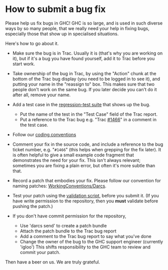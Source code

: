 # How to submit a bug fix


Please help us fix bugs in GHC!  GHC is so large, and is used in such diverse ways by so many people, that we really need your help in fixing bugs, especially those that show up in specialised situations.


Here's how to go about it.

- Make sure the bug is in Trac.  Usually it is (that's why you are working on it), but if it's a bug you have found yourself, add it to Trac before you start work.  

- Take ownership of the bug in Trac, by using the "Action" chunk at the bottom of the Trac bug display (you need to be logged in to see it), and putting your name in the "reassign to" box.  This makes sure that two people don't work on the same bug.  If you later decide you can't do it after all, remove your name.

- Add a test case in the [regression-test suite](building/running-tests) that shows up the bug.  

  - Put the name of the test in the "Test Case" field of the Trac report.  
  - Put a reference to the Trac bug e.g. "Trac [\#1466](https://gitlab.haskell.org//ghc/ghc/issues/1466)" in a comment in the test case.

- Follow our [coding conventions](working-conventions#)

- Comment your fix in the source code, and include a reference to the bug ticket number, e.g. "`#1466`" (this helps when grepping for the fix later).  It is often helpful to give a small example code fragment that demonstrates the need for your fix.  This isn't always relevant; sometimes you are fixing a plain error, but often it's more subtle than that.

- Record a patch that embodies your fix.  Please follow our convention for naming patches: [WorkingConventions/Darcs](working-conventions/darcs#).

- Test your patch using the [validation script](testing-patches), before you submit it.  (If you have write permission to the repository, then you **must** validate before pushing the patch.)

- If you don't have commit permission for the repository, 

  - Use 'darcs send' to create a patch bundle
  - Attach the patch bundle to the Trac bug report
  - Add a comment to the Trac bug report to say what you've done
  - Change the owner of the bug to the GHC support engineer (currently 'igloo')
    This shifts responsibility to the GHC team to review and commit your patch.


Then have a beer on us.  We are truly grateful.
